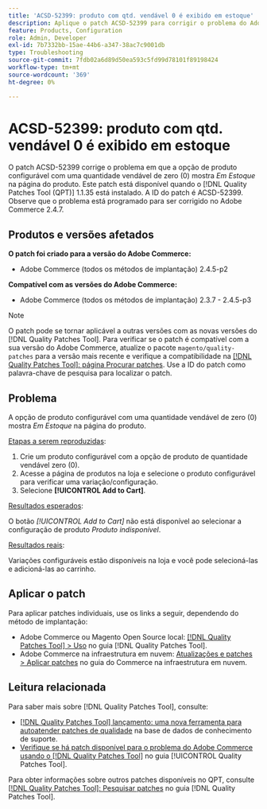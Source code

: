 ```yaml
---
title: 'ACSD-52399: produto com qtd. vendável 0 é exibido em estoque'
description: Aplique o patch ACSD-52399 para corrigir o problema do Adobe Commerce em que a opção de produto configurável com quantidade comerciável de 0 mostra *Em estoque* na página do produto.
feature: Products, Configuration
role: Admin, Developer
exl-id: 7b7332bb-15ae-44b6-a347-38ac7c9001db
type: Troubleshooting
source-git-commit: 7fdb02a6d89d50ea593c5fd99d78101f89198424
workflow-type: tm+mt
source-wordcount: '369'
ht-degree: 0%

---
```


# ACSD-52399: produto com qtd. vendável 0 é exibido em estoque

O patch ACSD-52399 corrige o problema em que a opção de produto configurável com uma quantidade vendável de zero (0) mostra *Em Estoque* na página do produto. Este patch está disponível quando o [!DNL Quality Patches Tool (QPT)] 1.1.35 está instalado. A ID do patch é ACSD-52399. Observe que o problema está programado para ser corrigido no Adobe Commerce 2.4.7.

## Produtos e versões afetados

**O patch foi criado para a versão do Adobe Commerce:**

* Adobe Commerce (todos os métodos de implantação) 2.4.5-p2

**Compatível com as versões do Adobe Commerce:**

* Adobe Commerce (todos os métodos de implantação) 2.3.7 - 2.4.5-p3

>[!NOTE]
>
>O patch pode se tornar aplicável a outras versões com as novas versões do [!DNL Quality Patches Tool]. Para verificar se o patch é compatível com a sua versão do Adobe Commerce, atualize o pacote `magento/quality-patches` para a versão mais recente e verifique a compatibilidade na [[!DNL Quality Patches Tool]: página Procurar patches](https://experienceleague.adobe.com/tools/commerce-quality-patches/index.html). Use a ID do patch como palavra-chave de pesquisa para localizar o patch.

## Problema

A opção de produto configurável com uma quantidade vendável de zero (0) mostra *Em Estoque* na página do produto.

<u>Etapas a serem reproduzidas</u>:

1. Crie um produto configurável com a opção de produto de quantidade vendável zero (0).
1. Acesse a página de produtos na loja e selecione o produto configurável para verificar uma variação/configuração.
1. Selecione **[!UICONTROL Add to Cart]**.

<u>Resultados esperados</u>:

O botão *[!UICONTROL Add to Cart]* não está disponível ao selecionar a configuração de produto *Produto indisponível*.

<u>Resultados reais</u>:

Variações configuráveis estão disponíveis na loja e você pode selecioná-las e adicioná-las ao carrinho.

## Aplicar o patch

Para aplicar patches individuais, use os links a seguir, dependendo do método de implantação:

* Adobe Commerce ou Magento Open Source local: [[!DNL Quality Patches Tool] > Uso](/help/tools/quality-patches-tool/usage.md) no guia [!DNL Quality Patches Tool].
* Adobe Commerce na infraestrutura em nuvem: [Atualizações e patches > Aplicar patches](https://experienceleague.adobe.com/docs/commerce-cloud-service/user-guide/develop/upgrade/apply-patches.html) no guia do Commerce na infraestrutura em nuvem.

## Leitura relacionada

Para saber mais sobre [!DNL Quality Patches Tool], consulte:

* [[!DNL Quality Patches Tool] lançamento: uma nova ferramenta para autoatender patches de qualidade](https://experienceleague.adobe.com/en/docs/commerce-operations/tools/quality-patches-tool/quality-patches-tool-to-self-serve-quality-patches) na base de dados de conhecimento de suporte.
* [Verifique se há patch disponível para o problema do Adobe Commerce usando o  [!DNL Quality Patches Tool]](/help/tools/quality-patches-tool/patches-available-in-qpt/check-patch-for-magento-issue-with-magento-quality-patches.md) no guia [!UICONTROL Quality Patches Tool].


Para obter informações sobre outros patches disponíveis no QPT, consulte [[!DNL Quality Patches Tool]: Pesquisar patches](https://experienceleague.adobe.com/tools/commerce-quality-patches/index.html) no guia [!DNL Quality Patches Tool].
